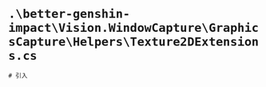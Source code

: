 # `.\better-genshin-impact\Vision.WindowCapture\GraphicsCapture\Helpers\Texture2DExtensions.cs`

```cs
# 引入
```